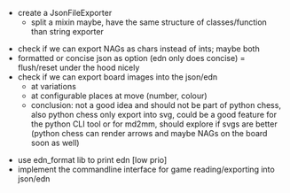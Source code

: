 - create a JsonFileExporter
  - split a mixin maybe, have the same structure of classes/function than string exporter
+ check if we can export NAGs as chars instead of ints; maybe both
+ formatted or concise json as option (edn only does concise)
= flush/reset under the hood nicely
+ check if we can export board images into the json/edn
  - at variations
  - at configurable places at move (number, colour)
  + conclusion: not a good idea and should not be part of python chess, also python chess only export into svg, could be a good feature for the python CLI tool or for md2mm, should explore if svgs are better (python chess can render arrows and maybe NAGs on the board soon as well)
- use edn_format lib to print edn [low prio]
- implement the commandline interface for game reading/exporting into json/edn
